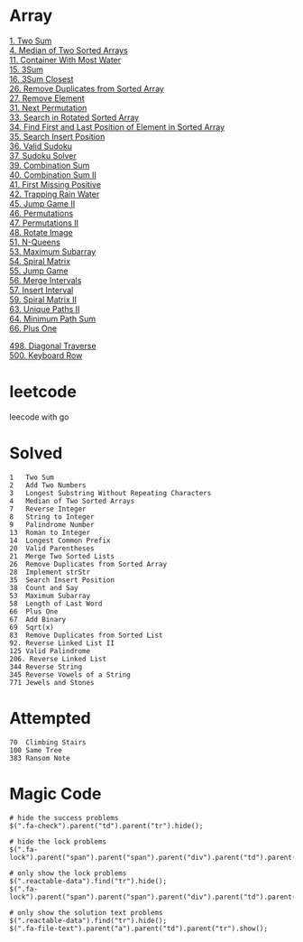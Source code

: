 # Array

[1. Two Sum](./leetcode/1-TwoSum.go)    
[4. Median of Two Sorted Arrays](./leetcode/4-MedianofTwoSortedArrays.go)   
[11. Container With Most Water](./leetcode/11-ContainerWithMostWater.go)   
[15. 3Sum](./leetcode/15-3Sum.go)    
[16. 3Sum Closest](./leetcode/16-3SumClosest.go)    
[26. Remove Duplicates from Sorted Array](./leetcode/26-RemoveDuplicatesfromSortedArray.go)   
[27. Remove Element](./leetcode/27-RemoveElement.go)    
[31. Next Permutation](./leetcode/31-NextPermutation.go)    
[33. Search in Rotated Sorted Array](./leetcode/33-SearchinRotatedSortedArray.go)    
[34. Find First and Last Position of Element in Sorted Array](./leetcode/34-FindFirstandLastPositionofElementinSortedArray.go)    
[35. Search Insert Position](./leetcode/35-SearchInsertPosition.go)    
[36. Valid Sudoku](./leetcode/36-ValidSudokun.go)   
[37. Sudoku Solver](./leetcode/37-SudokuSolver.go)    
[39. Combination Sum](./leetcode/39-CombinationSum.go)    
[40. Combination Sum II](./leetcode/40-CombinationSumII.go)    
[41. First Missing Positive](./leetcode/41-FirstMissingPositive.go)    
[42. Trapping Rain Water](./leetcode/42-TrappingRainWater.go)    
[45. Jump Game II](./leetcode/45-JumpGameII.go)    
[46. Permutations](./leetcode/46-Permutations.go)    
[47. Permutations II](./leetcode/47-PermutationsII.go)    
[48. Rotate Image](./leetcode/48-RotateImage.go)    
[51. N-Queens](./leetcode/51-N-Queens.go)    
[53. Maximum Subarray](./leetcode/53-MaximumSubarray.go)    
[54. Spiral Matrix](./leetcode/54-SpiralMatrix.go)    
[55. Jump Game](./leetcode/55-JumpGame.go)    
[56. Merge Intervals](./leetcode/56.MergeIntervals.go)    
[57. Insert Interval](./leetcode/57-InsertInterval.go)    
[59. Spiral Matrix II](./leetcode/59-SpiralMatrixII.go)    
[63. Unique Paths II](./leetcode/63-UniquePathsII.go)    
[64. Minimum Path Sum](./leetcode/64-MinimumPathSum.go)    
[66. Plus One](./leetcode/66-PlusOne.go)    

[498. Diagonal Traverse](./leetcode/498-DiagonalTraverse.go)    
[500. Keyboard Row](./leetcode/500-KeyboardRow.go)    



# leetcode
leecode with go

# Solved
```
1   Two Sum
2   Add Two Numbers
3   Longest Substring Without Repeating Characters
4   Median of Two Sorted Arrays
7   Reverse Integer
8   String to Integer
9   Palindrome Number  
13  Roman to Integer  
14  Longest Common Prefix  
20  Valid Parentheses 
21  Merge Two Sorted Lists
26  Remove Duplicates from Sorted Array
28  Implement strStr
35  Search Insert Position
38  Count and Say
53  Maximum Subarray
58  Length of Last Word
66  Plus One
67  Add Binary
69  Sqrt(x)
83  Remove Duplicates from Sorted List
92. Reverse Linked List II
125 Valid Palindrome
206. Reverse Linked List
344 Reverse String
345 Reverse Vowels of a String
771 Jewels and Stones
```

# Attempted
```
70  Climbing Stairs
100 Same Tree
383 Ransom Note

```

# Magic Code
```
# hide the success problems
$(".fa-check").parent("td").parent("tr").hide();

# hide the lock problems
$(".fa-lock").parent("span").parent("span").parent("div").parent("td").parent("tr").hide();

# only show the lock problems
$(".reactable-data").find("tr").hide();
$(".fa-lock").parent("span").parent("span").parent("div").parent("td").parent("tr").show();

# only show the solution text problems
$(".reactable-data").find("tr").hide();
$(".fa-file-text").parent("a").parent("td").parent("tr").show();
```

